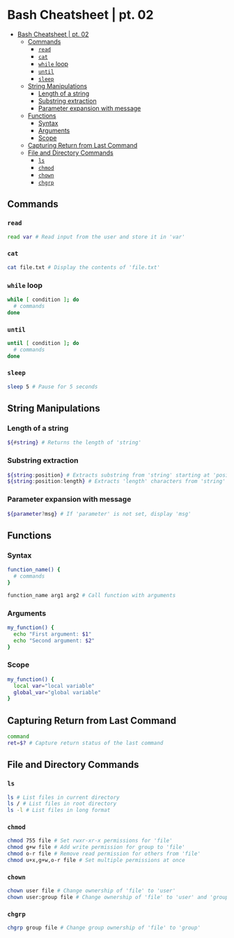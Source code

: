 # Bash Cheatsheet | pt. 02
- [Bash Cheatsheet | pt. 02](#bash-cheatsheet--pt-02)
  - [Commands](#commands)
    - [`read`](#read)
    - [`cat`](#cat)
    - [`while` loop](#while-loop)
    - [`until`](#until)
    - [`sleep`](#sleep)
  - [String Manipulations](#string-manipulations)
    - [Length of a string](#length-of-a-string)
    - [Substring extraction](#substring-extraction)
    - [Parameter expansion with message](#parameter-expansion-with-message)
  - [Functions](#functions)
    - [Syntax](#syntax)
    - [Arguments](#arguments)
    - [Scope](#scope)
  - [Capturing Return from Last Command](#capturing-return-from-last-command)
  - [File and Directory Commands](#file-and-directory-commands)
    - [`ls`](#ls)
    - [`chmod`](#chmod)
    - [`chown`](#chown)
    - [`chgrp`](#chgrp)

## Commands

### `read`

```bash
read var # Read input from the user and store it in 'var'
```

### `cat`
```bash
cat file.txt # Display the contents of 'file.txt'
```

### `while` loop
```bash
while [ condition ]; do
  # commands
done
```

### `until`
```bash
until [ condition ]; do
  # commands
done
```

### `sleep`
```bash
sleep 5 # Pause for 5 seconds
```

## String Manipulations

### Length of a string
```bash
${#string} # Returns the length of 'string'
```

### Substring extraction
```bash
${string:position} # Extracts substring from 'string' starting at 'position'
${string:position:length} # Extracts 'length' characters from 'string' starting at 'position'
```

### Parameter expansion with message
```bash
${parameter?msg} # If 'parameter' is not set, display 'msg'
```

## Functions

### Syntax
```bash
function_name() {
  # commands
}

function_name arg1 arg2 # Call function with arguments
```

### Arguments
```bash
my_function() {
  echo "First argument: $1"
  echo "Second argument: $2"
}
```

### Scope
```bash
my_function() {
  local var="local variable"
  global_var="global variable"
}
```

## Capturing Return from Last Command
```bash
command
ret=$? # Capture return status of the last command
```

## File and Directory Commands

### `ls`
```bash
ls # List files in current directory
ls / # List files in root directory
ls -l # List files in long format
```

### `chmod`
```bash
chmod 755 file # Set rwxr-xr-x permissions for 'file'
chmod g+w file # Add write permission for group to 'file'
chmod o-r file # Remove read permission for others from 'file'
chmod u+x,g+w,o-r file # Set multiple permissions at once
```

### `chown`
```bash
chown user file # Change ownership of 'file' to 'user'
chown user:group file # Change ownership of 'file' to 'user' and 'group'
```

### `chgrp`
```bash
chgrp group file # Change group ownership of 'file' to 'group'
```
```
```
